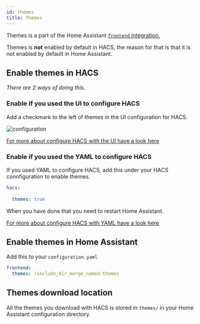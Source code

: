 ```yaml
---
id: themes
title: Themes
---
```


Themes is a part of the Home Assistant [`frontend` integration.](https://www.home-assistant.io/integrations/frontend/)

Themes is **not** enabled by default in HACS, the reason for that is that it is not enabled by default in Home Assistant.

## Enable themes in HACS

_There are 2 ways of doing this._

### Enable if you used the UI to configure HACS

Add a checkmark to the left of themes in the UI configuration for HACS.

![configuration](/img/conf4.png)

[For more about configure HACS with the UI have a look here](configuration/basic.md)

### Enable if you used the YAML to configure HACS

If you used YAML to configure HACS, add this under your HACS connfiguration to enable themes.

```yaml
hacs:
  ...
  themes: true
```

When you have done that you need to restart Home Assistant.

[For more about configure HACS with YAML have a look here](configuration/legacy.md)

## Enable themes in Home Assistant

Add this to your `configuration.yaml`

```yaml
frontend:
  themes: !include_dir_merge_named themes
```

## Themes download location

All the themes you download with HACS is stored in `themes/` in your Home Assistant configuration directory.
